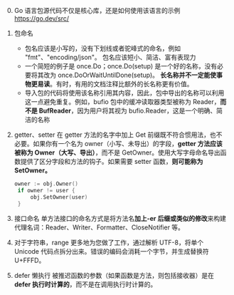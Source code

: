 0. Go 语言包源代码不仅是核心库，还是如何使用该语言的示例
   https://go.dev/src/
1. 包命名

   - 包名应该是小写的，没有下划线或者驼峰式的命名，例如 "fmt"、"encoding/json"。
     包名应该短小、简洁、富有表现力
   - 一个简短的例子是 once.Do；once.Do(setup) 是一个好的名称，没有必要将其改为 once.DoOrWaitUntilDone(setup)。
     **长名称并不一定能使事物更易读**。有时，有用的文档注释比额外的长名称更有价值。
   - 导入包的代码将使用该名称引用其内容，因此，包中导出的名称可以利用这一点避免重复。例如，bufio 包中的缓冲读取器类型被称为 Reader，**而不是 BufReader**，因为用户将其视为 bufio.Reader，这是一个明确、简洁的名称

2. getter、setter
   在 getter 方法的名字中加上 Get 前缀既不符合惯用法，也不必要。如果你有一个名为 owner（小写、未导出）的字段，**getter 方法应该被称为 Owner（大写、导出）**，而不是 GetOwner。使用大写字母命名导出函数提供了区分字段和方法的钩子。如果需要 setter 函数，**则可能称为 SetOwner。**

   ```go
   owner := obj.Owner()
    if owner != user {
        obj.SetOwner(user)
    }
   ```

3. 接口命名
   单方法接口的命名方式是将方法名**加上-er 后缀或类似的修改**来构建代理名词：Reader、Writer、Formatter、CloseNotifier 等。
4. 对于字符串，range 更多地为您做了工作，通过解析 UTF-8，将单个 Unicode 代码点拆分出来。错误的编码会消耗一个字节，并生成替换符 U+FFFD。
5. defer 懒执行
   被推迟函数的参数（如果函数是方法，则包括接收器）是在 **defer 执行时计算的**，而不是在调用执行时计算的。
